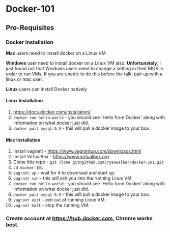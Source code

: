 # Docker-101

## Pre-Requisites

### Docker Installation
**Mac** users need to install docker on a Linux VM

**Windows** user need to install docker on a Linux VM also. **Unfortunately**, I just found out that Windows users need to change a setting in their BIOS in order to run VMs. If you are unable to do this before the talk, pair up with a linux or mac user.

**Linux** users can install Docker natively

#### Linux Installation
1. https://docs.docker.com/installation/
2. `docker run hello-world` - you should see 'Hello from Docker' along with information on what docker just did.
3. `docker pull mysql:5.5` - this will pull a docker image to your box.

#### Mac Installation
1. Install vagrant - https://www.vagrantup.com/downloads.html
2. Install VirtualBox - https://www.virtualbox.org
3. Clone this repo - `git clone git@github.com:ryanwalker/docker-101.git`
4. `cd docker-101`
5. `vagrant up` - wait for it to download and start up.
6. `vagrant ssh` - this will ssh you into the running Linux VM.
7. `docker run hello-world` - you should see 'Hello from Docker' along with information on what docker just did.  
8. `docker pull mysql:5.5` - this will pull a docker image to your box.
8. `vagrant exit` - exit out of running Linux VM.
9. `vagrant halt` - stop the running VM.

### Create account at https://hub.docker.com, **Chrome** works best.

